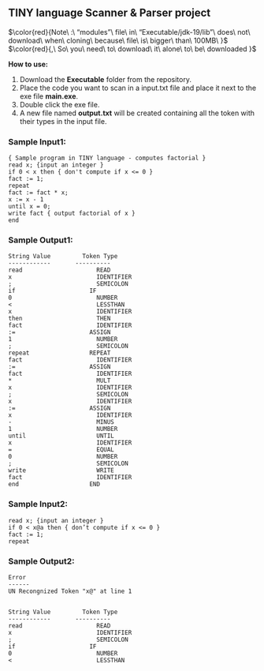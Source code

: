 ## TINY language Scanner & Parser project



$\color{red}{Note\ :\ “modules”\ file\ in\ “Executable/jdk-19/lib”\ does\ not\ download\ when\ cloning\ 
because\ file\ is\ bigger\ than\ 100MB\ }$
$\color{red}{,\ So\ you\ need\ to\ download\ it\ alone\ to\ be\ downloaded }$




**How to use:**
1. Download the **Executable** folder from the repository.
2. Place the code you want to scan in a input.txt file and place it next to the exe file **main.exe**.
3. Double click the exe file.
4. A new file named **output.txt** will be created containing all the token with their types in the input file.

### Sample Input1:

```
{ Sample program in TINY language - computes factorial }
read x; {input an integer }
if 0 < x then { don't compute if x <= 0 }
fact := 1;
repeat
fact := fact * x;
x := x - 1
until x = 0;
write fact { output factorial of x }
end
```

### Sample Output1:

```
String Value 	     Token Type
------------       ----------
read			         READ
x			             IDENTIFIER
;			             SEMICOLON
if			           IF
0			             NUMBER
<			             LESSTHAN
x			             IDENTIFIER
then			         THEN
fact			         IDENTIFIER
:=			           ASSIGN
1			             NUMBER
;			             SEMICOLON
repeat			       REPEAT
fact			         IDENTIFIER
:=			           ASSIGN
fact			         IDENTIFIER
*			             MULT
x			             IDENTIFIER
;			             SEMICOLON
x			             IDENTIFIER
:=			           ASSIGN
x			             IDENTIFIER
-			             MINUS
1			             NUMBER
until			         UNTIL
x			             IDENTIFIER
=			             EQUAL
0			             NUMBER
;			             SEMICOLON
write			         WRITE
fact			         IDENTIFIER
end			           END

```

### Sample Input2:
```
read x; {input an integer }
if 0 < x@a then { don’t compute if x <= 0 }
fact := 1;
repeat

```

### Sample Output2:
```
Error
------
UN Recongnized Token "x@" at line 1


String Value 	     Token Type
------------       ----------
read			         READ
x			             IDENTIFIER
;			             SEMICOLON
if			           IF
0			             NUMBER
<			             LESSTHAN

```
